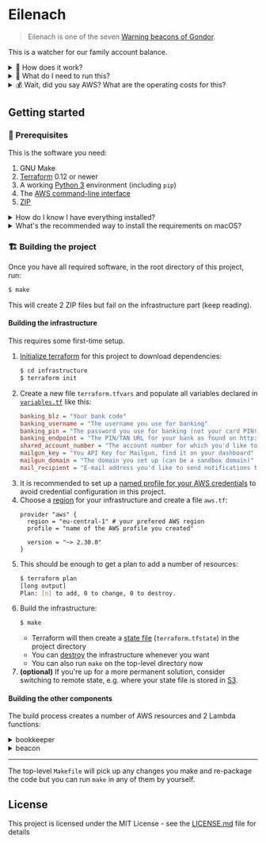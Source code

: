 # Eilenach

> Eilenach is one of the seven [Warning beacons of Gondor](http://lotr.wikia.com/wiki/Warning_beacons_of_Gondor).

This is a watcher for our family account balance.

<details>
<summary>🧐 How does it work?</summary>

1. [Checks the balance](src/bookkeeper/bookkeeper.py) of your bank account over [FinTS](https://en.wikipedia.org/wiki/FinTS)
2. Reports the balance
3. [Sends an e-mail](src/beacon/mailgun.js) when the balance is below threshold

</details>

<details>
<summary>🚀 What do I need to run this?</summary>

- a German bank account with [one of these banks](https://github.com/raphaelm/python-fints#limitations) (so far only tested with DKB)
- an AWS account (everything you need to build the infrastructure
  is [included in this project](infrastructure/bookkeeper.tf))
- a [Mailgun account](https://www.mailgun.com/)

</details>

<details>
<summary>💰 Wait, did you say AWS? What are the operating costs for this?</summary>

The whole project fits into the Free Tier, so **operating costs are likely to be zero.**

In case you already consumed all of your Free Tier,
estimated operating costs per month are:

| AWS Service          | Free Tier | This project | Best case | Worst case |
|----------------------|-----------|--------------|----------:|-----------:|
| Lambda (requests)    | 1M        | ~4,320       | $0     | $0.00 |
| Lambda (duration)    | 3.2M secs | ~22,000 secs | $0     | $0.05 |
| CloudWatch (alarms)  | 10        | 2            | $0     | $0.20 |
| CloudWatch (metrics) | 10        | 1            | $0     | $0.30 |
| SNS (publishes)      | 1M        | <4,320       | $0     | $0.01 |
| SNS (HTTP deliveries)| 100,000   | <4,320       | $0     | $0.01 |
| **Sum**     ||| **$0** | **$0.57** |

</details>

## Getting started

### 🧰 Prerequisites

This is the software you need:

1. GNU Make
2. [Terraform](https://www.terraform.io/) 0.12 or newer
3. A working [Python 3](https://www.python.org/) environment (including `pip`)
4. The [AWS command-line interface](https://aws.amazon.com/cli/)
5. [ZIP](http://www.info-zip.org/Zip.html)

<details>
<summary>How do I know I have everything installed?</summary>

Run the following, every line should have a check mark:

```bash
$ make check
✔ aws
✔ pip3
✔ terraform
✔ zip
```
</details>

<details>
<summary>What's the recommended way to install the requirements on macOS?</summary>

Assuming you have [brew](https://github.com/Homebrew/brew)
installed (you should!), run this to install all required software:

```
brew bundle
```
</details>

### 🏗️ Building the project

Once you have all required software, in the root directory of this project, run:

```bash
$ make
```

This will create 2 ZIP files but fail on the infrastructure part (keep reading).

#### Building the infrastructure

This requires some first-time setup.

1. [Initialize terraform](https://www.terraform.io/docs/commands/init.html) for this project to download dependencies:
   ```bash
   $ cd infrastructure
   $ terraform init
   ```
2. Create a new file `terraform.tfvars` and populate all variables declared in [`variables.tf`](infrastructure/variables.tf) like this:
   ```INI
   banking_blz = "Your bank code"
   banking_username = "The username you use for banking"
   banking_pin = "The password you use for banking (not your card PIN!)"
   banking_endpoint = "The PIN/TAN URL for your bank as found on http://www.hbci-zka.de/institute/institut_auswahl.htm"
   shared_account_number = "The account number for which you'd like to monitor the balance"
   mailgun_key = "You API Key for Mailgun, find it on your dashboard"
   mailgun_domain = "The domain you set up (can be a sandbox domain)"
   mail_recipient = "E-mail address you'd like to send notifications to"
   ```
3. It is recommended to set up a [named profile for your AWS credentials](https://docs.aws.amazon.com/cli/latest/userguide/cli-multiple-profiles.html)
   to avoid credential configuration in this project.
4. Choose a [region](https://docs.aws.amazon.com/AWSEC2/latest/UserGuide/using-regions-availability-zones.html#concepts-available-regions) for your infrastructure and create a file `aws.tf`:
   ```HCL
   provider "aws" {
     region = "eu-central-1" # your prefered AWS region
     profile = "name of the AWS profile you created"

     version = "~> 2.30.0"
   }
   ```
5. This should be enough to get a plan to add a number of resources:
   ```bash
   $ terraform plan
   [long output]
   Plan: [n] to add, 0 to change, 0 to destroy.
   ```
6. Build the infrastructure:
   ```bash
   $ make
   ```
   - Terraform will then create a [state file](https://www.terraform.io/docs/backends/state.html) (`terraform.tfstate`) in the project directory
   - You can [destroy](https://www.terraform.io/intro/getting-started/destroy.html)
   the infrastructure whenever you want
   - You can also run `make` on the top-level directory now
7. **(optional)** If you're up for a more permanent solution,
   consider switching to remote state, e.g. where your state file is stored in
   [S3](https://www.terraform.io/docs/backends/types/s3.html).

#### Building the other components

The build process creates a number of AWS resources and 2 Lambda functions:

<details>
<summary>bookkeeper</summary>

This part is written in Python because
[python-fints](https://github.com/raphaelm/python-fints) is the only
decent FinTS library out there that I could get running.

Its job is to query the account balance and report it to stdout in JSON format
where it's being picked up a metric filter and sent to CloudWatch Metrics.

</details>

<details>
<summary>beacon</summary>

This part is written in Javascript because it's my goto language for AWS Lambda.

It sends an e-mail, and it is by far the simplest component (it has no dependencies).
That's also why NodeJS is not listed anywhere as dependency. If you want to hack on it,
you need a working Node environment though.

I hadn't planned to write this part but Amazon SNS
[doesn't yet support SMS in my prefered region](https://docs.aws.amazon.com/sns/latest/dg/sms_supported-countries.html), and Terraform doesn't support the `email` protocol for
subscribing to SNS topics.

The upside is that I can control the subject and the body of the e-mail being sent.

</details>

---

The top-level `Makefile` will pick up any changes you make and re-package the code
but you can run `make` in any of them by yourself.

## License

This project is licensed under the MIT License - see the [LICENSE.md](LICENSE.md) file for details
